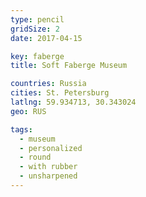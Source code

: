 ```yaml
---
type: pencil
gridSize: 2
date: 2017-04-15

key: faberge
title: Soft Faberge Museum

countries: Russia
cities: St. Petersburg
latlng: 59.934713, 30.343024
geo: RUS

tags:
  - museum
  - personalized
  - round
  - with rubber
  - unsharpened
---
```

